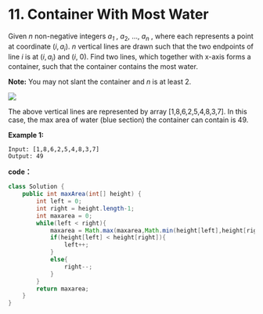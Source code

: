 # 11. Container With Most Water



Given *n* non-negative integers *$a_1$* , $a_2$, ..., $a_n$ , where each represents a point at coordinate $(i, a_i)$. *n* vertical lines are drawn such that the two endpoints of line *i* is at $(i, a_i)$ and (*i*, 0). Find two lines, which together with x-axis forms a container, such that the container contains the most water.

**Note:** You may not slant the container and *n* is at least 2.

<img src="https://s3-lc-upload.s3.amazonaws.com/uploads/2018/07/17/question_11.jpg" style="zoom:Infinity%;" />

The above vertical lines are represented by array [1,8,6,2,5,4,8,3,7]. In this case, the max area of water (blue section) the container can contain is 49.



**Example 1:**

```
Input: [1,8,6,2,5,4,8,3,7]
Output: 49
```



**code：**

```java
class Solution {
    public int maxArea(int[] height) {
        int left = 0;
        int right = height.length-1;
        int maxarea = 0;
        while(left < right){
            maxarea = Math.max(maxarea,Math.min(height[left],height[right])*(right-left));
            if(height[left] < height[right]){
                left++;
            }
            else{
                right--;
            }
        }
        return maxarea;
    }
}
```

